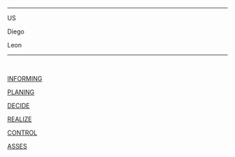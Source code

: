 <hr> US 
<p>Diego</p>
<p>Leon</p> 
<hr>


<br> 

[INFORMING](https://github.com/dgdecorso/m431_ap24a_website-game/blob/main/INFORMING.md)</P>
[PLANING](https://github.com/dgdecorso/m431_ap24a_website-game/edit/main/planing.md)</P>
[DECIDE](https://github.com/dgdecorso/m431_ap24a_website-game/blob/main/decide.md)</P>
[REALIZE](https://github.com/dgdecorso/m431_ap24a_website-game/blob/main/realize.md)</P>
[CONTROL](https://github.com/dgdecorso/m431_ap24a_website-game/edit/main/planing.md)</P>
[ASSES](https://github.com/dgdecorso/m431_ap24a_website-game/edit/main/planing.md)</P>
